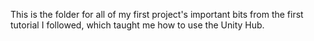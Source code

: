 This is the folder for all of my first project's important bits from the first tutorial I followed, which taught me how to use the Unity Hub.
